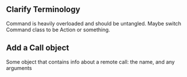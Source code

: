 ## Clarify Terminology
Command is heavily overloaded and should be untangled.  Maybe switch Command
class to be Action or something.

## Add a Call object
Some object that contains info about a remote call: the name, and any arguments

